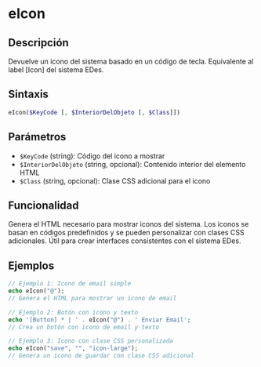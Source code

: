 # eIcon

## Descripción
Devuelve un icono del sistema basado en un código de tecla. Equivalente al label [Icon] del sistema EDes.

## Sintaxis
```php
eIcon($KeyCode [, $InteriorDelObjeto [, $Class]])
```

## Parámetros
- `$KeyCode` (string): Código del icono a mostrar
- `$InteriorDelObjeto` (string, opcional): Contenido interior del elemento HTML
- `$Class` (string, opcional): Clase CSS adicional para el icono

## Funcionalidad
Genera el HTML necesario para mostrar iconos del sistema. Los iconos se basan en códigos predefinidos y se pueden personalizar con clases CSS adicionales. Útil para crear interfaces consistentes con el sistema EDes.

## Ejemplos
```php
// Ejemplo 1: Icono de email simple
echo eIcon("@");
// Genera el HTML para mostrar un icono de email

// Ejemplo 2: Botón con icono y texto
echo '[Button] * | ' . eIcon("@") . ' Enviar Email';
// Crea un botón con icono de email y texto

// Ejemplo 3: Icono con clase CSS personalizada
echo eIcon("save", "", "icon-large");
// Genera un icono de guardar con clase CSS adicional
```